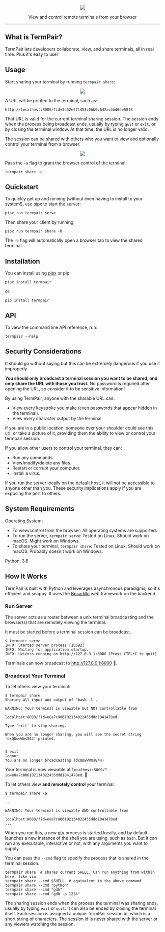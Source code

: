 <div style="text-align: center">
    <img src="https://github.com/cs01/termpair/raw/master/termpair/frontend_src/src/logo.png"/>
    <p>View and control remote terminals from your browser</p>
</div>

---

## What is TermPair?

TermPair lets developers collaborate, view, and share terminals, all in real time. Plus it's easy to use!

## Usage

Start sharing your terminal by running `termpair share`:

<div style="text-align: center">
    <img src="https://github.com/cs01/termpair/raw/master/termpair_terminal.png"/>
</div>

A URL will be printed to the terminal, such as:

```
http://localhost:8000/?id=5a32e471453c0bb0c642acbbd6ee58f8
```

That URL is valid for the current terminal sharing session. The session ends when the process being broadcast ends, usually by typing `quit` or `exit`, or by closing the terminal window. At that time, the URL is no longer valid.

The session can be shared with others who you want to view and optionally control your terminal from a browser:

<div style="text-align: center">
    <img src="https://github.com/cs01/termpair/raw/master/termpair_browser.png"/>
</div>

Pass the `-a` flag to grant the browser control of the terminal:

```
termpair share -a
```

## Quickstart

To quickly get up and running (without even having to install to your system!), use [pipx](https://github.com/pipxproject/pipx) to start the server:

```
pipx run termpair serve
```

Then share your client by running

```
pipx run termpair share -b
```

The `-b` flag will automatically open a browser tab to view the shared terminal.

## Installation

You can install using [pipx](https://github.com/pipxproject/pipx) or pip:

```
pipx install termpair
```

or

```
pip install termpair
```

## API

To view the command line API reference, run:

```
termpair --help
```

## Security Considerations

It should go without saying but this can be extremely dangerous if you use it improperly.

**You should only broadcast a terminal session you want to be shared, and only share the URL with those you trust.** No password is required after opening the URL, so consider it to be sensitive information!

By using TermPair, anyone with the sharable URL can:

- View every keystroke you make (even passwords that appear hidden in the terminal).
- View every character output by the terminal.

If you are in a public location, someone over your shoulder could see this url, or take a picture of it, providing them the ability to view or control your termpair session.

If you allow other users to control your terminal, they can:

- Run any commands.
- View/modify/delete any files.
- Restart or corrupt your computer.
- Install a virus.

If you run the server locally on the default host, it will not be accessible to anyone other than you. These security implications apply if you are exposing the port to others.

## System Requirements

Operating System:

- To view/control from the browser: All operating systems are supported.
- To run the server, `termpair serve`: Tested on Linux. Should work on macOS. Might work on Windows.
- To share your terminal, `termpair share`: Tested on Linux. Should work on macOS. Probably doesn't work on Windows.

Python: 3.6


## How It Works

TermPair is built with Python and leverages asynchronous paradigms, so it's efficient and snappy. It uses the [Bocadillo](https://bocadilloproject.github.io/) web framework on the backend.

### Run Server

The server acts as a router between a unix terminal broadcasting and the browser(s) that are remotely viewing the terminal.

It must be started before a terminal session can be broadcast.

```
$ termpair serve
INFO: Started server process [16592]
INFO: Waiting for application startup.
INFO: Uvicorn running on http://127.0.0.1:8000 (Press CTRL+C to quit)
```

Terminals can now broadcast to http://127.0.0.1:8000 🎉.


### Broadcast Your Terminal

To let others view your terminal:

```
$ termpair share
Sharing all input and output of `bash -l`.

WARNING: Your terminal is viewable but NOT controllable from

localhost:8000/?id=e8a7c806102134022455ddd1841470ed

Type 'exit' to stop sharing.

When you are no longer sharing, you will see the secret string 'dxQDwwWms844' printed.


$ exit
logout
You are no longer broadcasting (dxQDwwWms844)
```

Your terminal is now viewable at `localhost:8000/?id=e8a7c806102134022455ddd1841470ed`.  🎉

To let others view **and remotely control** your terminal:

```
$ termpair share -a

...

WARNING: Your terminal is viewable AND controllable from

localhost:8000/?id=e8a7c806102134022455ddd1841470ed
...
```

When you run this, a new [pty](https://en.wikipedia.org/wiki/Pseudoterminal) process is started locally, and by default launches a new instance of the shell you are using, such as `bash`. But it can run any executable, interactive or not, with any arguments you want to supply.

You can pass the `--cmd` flag to specify the process that is shared in the terminal session.

```
termpair share  # shares current SHELL. Can run anything from within here, like vim.
termpair share --cmd $SHELL  # equivalent to the above command
termpair share --cmd "python"
termpair share --cmd "gdb"
termpair share --cmd "gdb -p 1234"
```

The sharing session ends when the process the terminal was sharing ends, usually by typing `exit` or `quit`. It can also be ended by closing the terminal itself. Each session is assigned a unique TermPair session id, which is a short string of characters. The session id is never shared with the server or any viewers watching the session.


